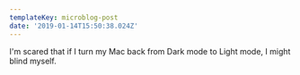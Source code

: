 ```yaml
---
templateKey: microblog-post
date: '2019-01-14T15:50:38.024Z'
---
```


I'm scared that if I turn my Mac back from Dark mode to Light mode, I might blind myself.


